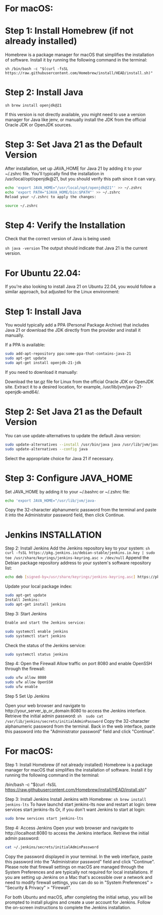 # For macOS:
# Step 1: Install Homebrew (if not already installed)
Homebrew is a package manager for macOS that simplifies the installation of software. Install it by running the following command in the terminal:

``` sh /bin/bash -c "$(curl -fsSL https://raw.githubusercontent.com/Homebrew/install/HEAD/install.sh)" ```


# Step 2: Install Java

``` sh brew install openjdk@21 ```

If this version is not directly available, you might need to use a version manager for Java like jenv, or manually install the JDK from the official Oracle JDK or OpenJDK sources.

# Step 3: Set Java 21 as the Default Version
After installation, set up JAVA_HOME for Java 21 by adding it to your ~/.zshrc file. You'll typically find the installation in /usr/local/opt/openjdk@21, but you should verify this path since it can vary.
``` sh
echo 'export JAVA_HOME="/usr/local/opt/openjdk@21"' >> ~/.zshrc
echo 'export PATH="$JAVA_HOME/bin:$PATH"' >> ~/.zshrc
Reload your ~/.zshrc to apply the changes:

source ~/.zshrc
```
# Step 4: Verify the Installation
 Check that the correct version of Java is being used:

``` sh java -version ```
The output should indicate that Java 21 is the current version.

# For Ubuntu 22.04:
If you're also looking to install Java 21 on Ubuntu 22.04, you would follow a similar approach, but adjusted for the Linux environment:

# Step 1: Install Java
You would typically add a PPA (Personal Package Archive) that includes Java 21 or download the JDK directly from the provider and install it manually.

If a PPA is available:
``` sh
sudo add-apt-repository ppa:some-ppa-that-contains-java-21
sudo apt-get update
sudo apt-get install openjdk-21-jdk
```
If you need to download it manually:

Download the tar.gz file for Linux from the official Oracle JDK or OpenJDK site.
Extract it to a desired location, for example, /usr/lib/jvm/java-21-openjdk-amd64/.
# Step 2: Set Java 21 as the Default Version
You can use update-alternatives to update the default Java version:
``` sh
sudo update-alternatives --install /usr/bin/java java /usr/lib/jvm/java-21-openjdk-amd64/bin/java 1
sudo update-alternatives --config java
```
Select the appropriate choice for Java 21 if necessary.

# Step 3: Configure JAVA_HOME
Set JAVA_HOME by adding it to your ~/.bashrc or ~/.zshrc file:
``` sh
echo 'export JAVA_HOME="/usr/lib/jvm/java-
```  
Copy the 32-character alphanumeric password from the terminal and paste it into the Administrator password field, then click Continue.

# Jenkins INSTALLATION

Step 2: Install Jenkins
Add the Jenkins repository key to your system:
``` sh curl -fsSL https://pkg.jenkins.io/debian-stable/jenkins.io.key | sudo tee /usr/share/keyrings/jenkins-keyring.asc > /dev/null ```
Append the Debian package repository address to your system's software repository list:

``` sh  
echo deb [signed-by=/usr/share/keyrings/jenkins-keyring.asc] https://pkg.jenkins.io/debian-stable binary/ | sudo tee /etc/apt/sources.list.d/jenkins.list > /dev/null
```
Update your local package index:
``` sh 
sudo apt-get update
Install Jenkins:
sudo apt-get install jenkins
```
Step 3: Start Jenkins
``` sh 
Enable and start the Jenkins service:

sudo systemctl enable jenkins
sudo systemctl start jenkins
```
Check the status of the Jenkins service:
```sh
sudo systemctl status jenkins
```
Step 4: Open the Firewall
Allow traffic on port 8080 and enable OpenSSH through the firewall:
``` sh 
sudo ufw allow 8080
sudo ufw allow OpenSSH
sudo ufw enable
```
Step 5
Set Up Jenkins

Open your web browser and navigate to http://your_server_ip_or_domain:8080 to access the Jenkins interface.
Retrieve the initial admin password:
``` sh  sudo cat /var/lib/jenkins/secrets/initialAdminPassword ```
Copy the 32-character alphanumeric password from the terminal.
Back in the web interface, paste this password into the "Administrator password" field and click "Continue".


# For macOS:


Step 1: Install Homebrew (if not already installed)
Homebrew is a package manager for macOS that simplifies the installation of software. Install it by running the following command in the terminal:

/bin/bash -c "$(curl -fsSL https://raw.githubusercontent.com/Homebrew/install/HEAD/install.sh)"

Step 3: Install Jenkins
Install Jenkins with Homebrew:
``` sh brew install jenkins-lts ```
To have launchd start jenkins-lts now and restart at login:
brew services start jenkins-lts
Or, if you don't want Jenkins to start at login:
``` sh 
sudo brew services start jenkins-lts
```
Step 4: Access Jenkins
Open your web browser and navigate to http://localhost:8080 to access the Jenkins interface.
Retrieve the initial admin password:
``` sh  
cat ~/.jenkins/secrets/initialAdminPassword
```
Copy the password displayed in your terminal.
In the web interface, paste this password into the "Administrator password" field and click "Continue".
Please note that firewall settings on macOS are managed through the System Preferences and are typically not required for local installations. If you are setting up Jenkins on a Mac that's accessible over a network and need to modify firewall settings, you can do so in "System Preferences" > "Security & Privacy" > "Firewall".

For both Ubuntu and macOS, after completing the initial setup, you will be prompted to install plugins and create a user account for Jenkins. Follow the on-screen instructions to complete the Jenkins installation.




